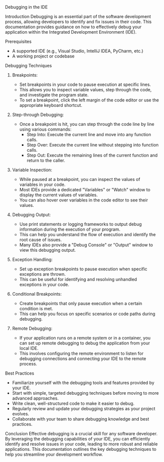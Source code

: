 Debugging in the IDE

Introduction
Debugging is an essential part of the software development process, allowing developers to identify and fix issues in their code. This documentation provides guidance on how to effectively debug your application within the Integrated Development Environment (IDE).

Prerequisites
- A supported IDE (e.g., Visual Studio, IntelliJ IDEA, PyCharm, etc.)
- A working project or codebase

Debugging Techniques
1. Breakpoints:
   - Set breakpoints in your code to pause execution at specific lines.
   - This allows you to inspect variable values, step through the code, and investigate the program state.
   - To set a breakpoint, click the left margin of the code editor or use the appropriate keyboard shortcut.

2. Step-through Debugging:
   - Once a breakpoint is hit, you can step through the code line by line using various commands:
     - Step Into: Execute the current line and move into any function calls.
     - Step Over: Execute the current line without stepping into function calls.
     - Step Out: Execute the remaining lines of the current function and return to the caller.

3. Variable Inspection:
   - While paused at a breakpoint, you can inspect the values of variables in your code.
   - Most IDEs provide a dedicated "Variables" or "Watch" window to display the current values of variables.
   - You can also hover over variables in the code editor to see their values.

4. Debugging Output:
   - Use print statements or logging frameworks to output debug information during the execution of your program.
   - This can help you understand the flow of execution and identify the root cause of issues.
   - Many IDEs also provide a "Debug Console" or "Output" window to view this debugging output.

5. Exception Handling:
   - Set up exception breakpoints to pause execution when specific exceptions are thrown.
   - This can be useful for identifying and resolving unhandled exceptions in your code.

6. Conditional Breakpoints:
   - Create breakpoints that only pause execution when a certain condition is met.
   - This can help you focus on specific scenarios or code paths during debugging.

7. Remote Debugging:
   - If your application runs on a remote system or in a container, you can set up remote debugging to debug the application from your local IDE.
   - This involves configuring the remote environment to listen for debugging connections and connecting your IDE to the remote process.

Best Practices
- Familiarize yourself with the debugging tools and features provided by your IDE.
- Start with simple, targeted debugging techniques before moving to more advanced approaches.
- Write clean, well-structured code to make it easier to debug.
- Regularly review and update your debugging strategies as your project evolves.
- Collaborate with your team to share debugging knowledge and best practices.

Conclusion
Effective debugging is a crucial skill for any software developer. By leveraging the debugging capabilities of your IDE, you can efficiently identify and resolve issues in your code, leading to more robust and reliable applications. This documentation outlines the key debugging techniques to help you streamline your development workflow.